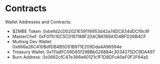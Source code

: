 # Contracts

Wallet Addresses and Contracts:

* $ZMBE Token: 0xbefd2cD02021E59116953d42a74DC834dDCf9c9f
* MasterChef: 0xF07fc10C5C0161188F204CB6189A1D4BFD26B4CF
* Multisig Dev Wallet: 0x666a26C410BdfDB4B5D51B971E209Dda4A96594e
* Treasury Wallet: 0x111a8fC09D65f29BBb026884c3034275DC9DA497
* Burn Address: 0x0662cfC47e366e60121c1F1D8DFcA0eF0F2F64a5

  



